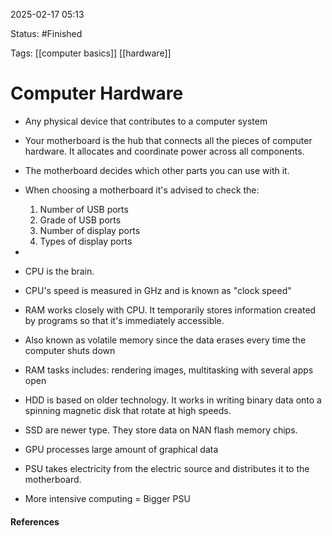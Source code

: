 
2025-02-17 05:13

Status: #Finished  

Tags: [[computer basics]] [[hardware]] 

# Computer Hardware

- Any physical device that contributes to a computer system

- Your motherboard is the hub that connects all the pieces of computer hardware. It allocates and coordinate power across all components.
- The motherboard decides which other parts you can use with it.
- When choosing a motherboard it's advised to check the:
	1. Number of USB ports
	2. Grade of USB ports
	3. Number of display ports
	4. Types of display ports
- 

- CPU is the brain.
- CPU's speed is measured in GHz and is known as "clock speed"
- RAM works closely with CPU. It temporarily stores information created by programs so that it's immediately accessible.
- Also known as volatile memory since the data erases every time the computer shuts down
- RAM tasks includes: rendering images, multitasking with several apps open

- HDD is based on older technology. It works in writing binary data onto a spinning magnetic disk that rotate at high speeds.
- SSD are newer type. They store data on NAN flash memory chips.

- GPU processes large amount of graphical data

- PSU takes electricity from the electric source and distributes it to the motherboard. 
- More intensive computing = Bigger PSU

#### References
